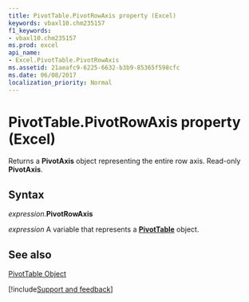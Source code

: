 ```yaml
---
title: PivotTable.PivotRowAxis property (Excel)
keywords: vbaxl10.chm235157
f1_keywords:
- vbaxl10.chm235157
ms.prod: excel
api_name:
- Excel.PivotTable.PivotRowAxis
ms.assetid: 21aeafc9-6225-6632-b3b9-85365f598cfc
ms.date: 06/08/2017
localization_priority: Normal
---
```



# PivotTable.PivotRowAxis property (Excel)

Returns a  **PivotAxis** object representing the entire row axis. Read-only **PivotAxis**.


## Syntax

_expression_.**PivotRowAxis**

_expression_ A variable that represents a **[PivotTable](Excel.PivotTable.md)** object.


## See also


[PivotTable Object](Excel.PivotTable.md)

[!include[Support and feedback](~/includes/feedback-boilerplate.md)]